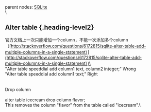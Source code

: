parent nodes: [SQLite](SQLite.html)\
\

Alter table {.heading-level2}
-----------

官方文档上一次只能增加一个column，不能一次添加多个column（[http://stackoverflow.com/questions/6172815/sqlite-alter-table-add-multiple-columns-in-a-single-statement）](http://stackoverflow.com/questions/6172815/sqlite-alter-table-add-multiple-columns-in-a-single-statement）)\
 \
 "Alter table speeddial add column1 text, column2 integer;" Wrong \
 "Alter table speeddial add column1 text;" Right\
 \
 \
 Drop column\
 \
 alter table icecream drop column flavor; \
 This removes the column "flavor" from the table called "icecream".\

